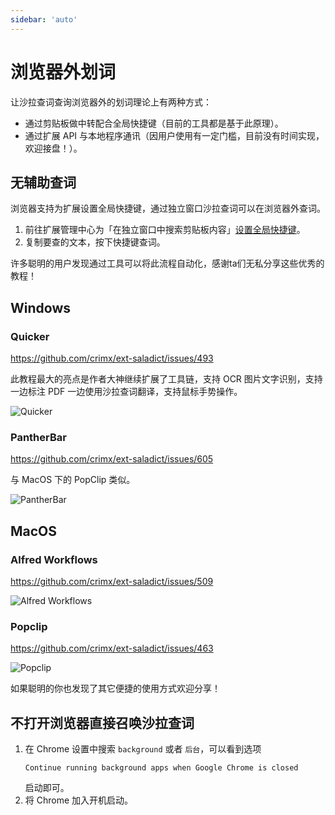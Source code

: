 ```yaml
---
sidebar: 'auto'
---
```


# 浏览器外划词

让沙拉查词查询浏览器外的划词理论上有两种方式：

- 通过剪贴板做中转配合全局快捷键（目前的工具都是基于此原理）。
- 通过扩展 API 与本地程序通讯（因用户使用有一定门槛，目前没有时间实现，欢迎接盘！）。

## 无辅助查词

浏览器支持为扩展设置全局快捷键，通过独立窗口沙拉查词可以在浏览器外查词。

1. 前往扩展管理中心为「在独立窗口中搜索剪贴板内容」[设置全局快捷键](./manual#shortcuts)。
2. 复制要查的文本，按下快捷键查词。

许多聪明的用户发现通过工具可以将此流程自动化，感谢ta们无私分享这些优秀的教程！

## Windows

### Quicker

<https://github.com/crimx/ext-saladict/issues/493>

此教程最大的亮点是作者大神继续扩展了工具链，支持 OCR 图片文字识别，支持一边标注 PDF 一边使用沙拉查词翻译，支持鼠标手势操作。

![Quicker](https://user-images.githubusercontent.com/38676455/68393366-db14e500-01a6-11ea-96fb-edeb2bc4a39c.gif)

### PantherBar

<https://github.com/crimx/ext-saladict/issues/605>

与 MacOS 下的 PopClip 类似。

![PantherBar](https://user-images.githubusercontent.com/38676455/71537746-8b0eff00-295b-11ea-9455-c6b56d395cf8.gif)

## MacOS

### Alfred Workflows

<https://github.com/crimx/ext-saladict/issues/509>

![Alfred Workflows](https://user-images.githubusercontent.com/8779091/66551929-fc1ff100-eb7a-11e9-9785-63693bcffd05.gif)

### Popclip

<https://github.com/crimx/ext-saladict/issues/463>

![Popclip](https://user-images.githubusercontent.com/51223743/70034632-705f9980-15ec-11ea-9e32-d6e2291ffef7.png)

如果聪明的你也发现了其它便捷的使用方式欢迎分享！

## 不打开浏览器直接召唤沙拉查词

1. 在 Chrome 设置中搜索 `background` 或者 `后台`，可以看到选项
   ```
   Continue running background apps when Google Chrome is closed
   ```
   启动即可。
2. 将 Chrome 加入开机启动。
